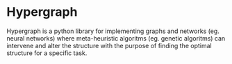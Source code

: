 # Hypergraph
Hypergraph is a python library for implementing graphs and networks (eg. neural networks)
where meta-heuristic algoritms (eg. genetic algoritms) can intervene and alter the structure with
the purpose of finding the optimal structure for a specific task.
